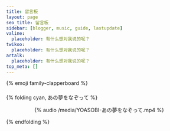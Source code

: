 ```yaml
---
title: 留言板
layout: page
seo_title: 留言板
sidebar: [blogger, music, guide, lastupdate]
valine:
  placeholder: 有什么想对我说的呢？
twikoo:
  placeholder: 有什么想对我说的呢？
artalk:
  placeholder: 有什么想对我说的呢？
top_meta: []
---
```


<style>.szyink-cloud-music{text-align: center;}</style>

<p class="p center logo ultra ">{% emoji family-clapperboard %}</p>

<div style="margin-top: 20px"></div>

{% folding cyan, あの夢をなぞって %}

<div style="text-align: center;">
{% audio /media/YOASOBI-あの夢をなぞって.mp4 %}
</div>

{% endfolding %}

